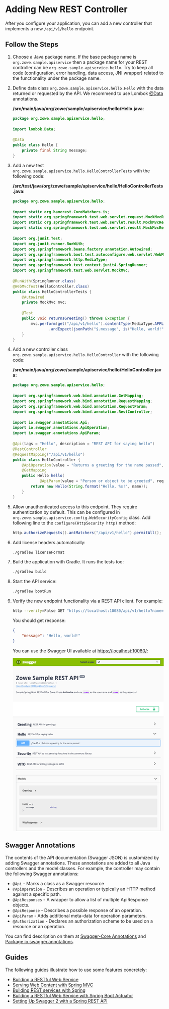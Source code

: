# Adding New REST Controller

After you configure your application, you can add a new controller that implements a new `/api/v1/hello` endpoint.

## Follow the Steps

1. Choose a Java package name. If the base package name is `org.zowe.sample.apiservice` then a package name for your REST controller can be `org.zowe.sample.apiservice.hello`. Try to keep all code (configuration, error handling, data access, JNI wrapper) related to the functionality under the package name.

2. Define data class `org.zowe.sample.apiservice.hello.Hello` with the data returned or requested by the API. We recommend to use Lombok [@Data](https://projectlombok.org/features/Data) annotations.

    **/src/main/java/org/zowe/sample/apiservice/hello/Hello.java**:

    ```java
    package org.zowe.sample.apiservice.hello;

    import lombok.Data;

    @Data
    public class Hello {
        private final String message;
    }
    ```

3. Add a new test `org.zowe.sample.apiservice.hello.HelloControllerTests` with the following code:

    **/src/test/java/org/zowe/sample/apiservice/hello/HelloControllerTests.java:**

    ```java
    package org.zowe.sample.apiservice.hello;

    import static org.hamcrest.CoreMatchers.is;
    import static org.springframework.test.web.servlet.request.MockMvcRequestBuilders.get;
    import static org.springframework.test.web.servlet.result.MockMvcResultMatchers.jsonPath;
    import static org.springframework.test.web.servlet.result.MockMvcResultMatchers.status;

    import org.junit.Test;
    import org.junit.runner.RunWith;
    import org.springframework.beans.factory.annotation.Autowired;
    import org.springframework.boot.test.autoconfigure.web.servlet.WebMvcTest;
    import org.springframework.http.MediaType;
    import org.springframework.test.context.junit4.SpringRunner;
    import org.springframework.test.web.servlet.MockMvc;

    @RunWith(SpringRunner.class)
    @WebMvcTest(HelloController.class)
    public class HelloControllerTests {
        @Autowired
        private MockMvc mvc;

        @Test
        public void returnsGreeting() throws Exception {
            mvc.perform(get("/api/v1/hello").contentType(MediaType.APPLICATION_JSON)).andExpect(status().isOk())
                    .andExpect(jsonPath("$.message", is("Hello, world!")));
        }
    }
    ```

4. Add a new controller class `org.zowe.sample.apiservice.hello.HelloController` with the following code:

    **/src/main/java/org/zowe/sample/apiservice/hello/HelloController.java:**

    ```java
    package org.zowe.sample.apiservice.hello;

    import org.springframework.web.bind.annotation.GetMapping;
    import org.springframework.web.bind.annotation.RequestMapping;
    import org.springframework.web.bind.annotation.RequestParam;
    import org.springframework.web.bind.annotation.RestController;

    import io.swagger.annotations.Api;
    import io.swagger.annotations.ApiOperation;
    import io.swagger.annotations.ApiParam;

    @Api(tags = "Hello", description = "REST API for saying hello")
    @RestController
    @RequestMapping("/api/v1/hello")
    public class HelloController {
        @ApiOperation(value = "Returns a greeting for the name passed", nickname = "helloToSomeone")
        @GetMapping
        public Hello hello(
                @ApiParam(value = "Person or object to be greeted", required = false) @RequestParam(value = "name", defaultValue = "world") String name) {
            return new Hello(String.format("Hello, %s!", name));
        }
    }
    ```

5. Allow unauthenticated access to this endpoint. They require authentication by default. This can be configured in `org.zowe.sample.apiservice.config.WebSecurityConfig` class. Add following line to the `configure(HttpSecurity http)` method:

    ```java
    http.authorizeRequests().antMatchers("/api/v1/hello").permitAll();
    ```

6. Add license headers automatically:

    ```bash
    ./gradlew licenseFormat
    ```

7. Build the application with Gradle. It runs the tests too:

    ```bash
    ./gradlew build
    ```

8. Start the API service:

    ```bash
    ./gradlew bootRun
    ```

9. Verify the new endpoint functionality via a REST API client. For example:

    ```bash
    http --verify=False GET "https://localhost:10080/api/v1/hello?name=world"
    ```

    You should get response:

    ```json
    {
        "message": "Hello, world!"
    }
    ```

    You can use the Swagger UI available at <https://localhost:10080/>:

    ![Swagger UI](images/hello-endpoint-swaggerui.png)

## Swagger Annotations

The contents of the API documentation (Swagger JSON) is customized by adding Swagger annotations. These annotations are added to all Java controllers and the model classes. For example, the controller may contain the following Swagger annotations:

- `@Api` - Marks a class as a Swagger resource
- `@ApiOperation` - Describes an operation or typically an HTTP method against a specific path.
- `@ApiResponses` - A wrapper to allow a list of multiple ApiResponse objects.
- `@ApiResponse` - Describes a possible response of an operation.
- `@ApiParam` - Adds additional meta-data for operation parameters.
- `@Authorization` - Declares an authorization scheme to be used on a resource or an operation.

You can find description on them at [Swagger-Core Annotations](https://github.com/swagger-api/swagger-core/wiki/Annotations-1.5.X) and [Package io.swagger.annotations](http://docs.swagger.io/swagger-core/v1.5.0/apidocs/index.html).

## Guides

The following guides illustrate how to use some features concretely:

- [Building a RESTful Web Service](https://spring.io/guides/gs/rest-service/)
- [Serving Web Content with Spring MVC](https://spring.io/guides/gs/serving-web-content/)
- [Building REST services with Spring](https://spring.io/guides/tutorials/bookmarks/)
- [Building a RESTful Web Service with Spring Boot Actuator](https://spring.io/guides/gs/actuator-service/)
- [Setting Up Swagger 2 with a Spring REST API](https://www.baeldung.com/swagger-2-documentation-for-spring-rest-api)

